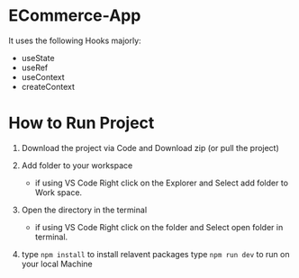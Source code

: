 # ECommerce-App



It uses the following Hooks majorly:

- useState
- useRef
- useContext
- createContext

# How to Run Project
1. Download the project via Code and Download zip (or pull the project)

2. Add folder to your workspace
   - if using VS Code Right click on the Explorer and Select add folder to Work space.

3. Open the directory in the terminal
   - if using VS Code Right click on the folder and Select open folder in terminal.

4. type `npm install` to install relavent packages
   type `npm run dev` to run on your local Machine

